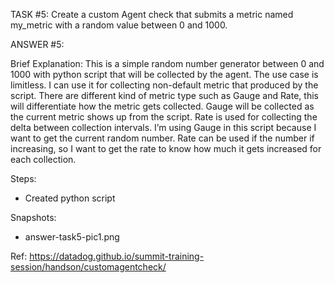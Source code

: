 TASK #5: Create a custom Agent check that submits a metric named my_metric with a random value between 0 and 1000.

ANSWER #5:

Brief Explanation:
This is a simple random number generator between 0 and 1000 with python script that will be collected by the agent. 
The use case is limitless. I can use it for collecting non-default metric that produced by the script.
There are different kind of metric type such as Gauge and Rate, this will differentiate how the metric gets collected. Gauge will be collected as the current metric shows up from the script. Rate is used for collecting the delta between collection intervals.
I’m using Gauge in this script because I want to get the current random number.
Rate can be used if the number if increasing, so I want to get the rate to know how much it gets increased for each collection.

Steps:
- Created python script

Snapshots:
- answer-task5-pic1.png

Ref:
https://datadog.github.io/summit-training-session/handson/customagentcheck/
